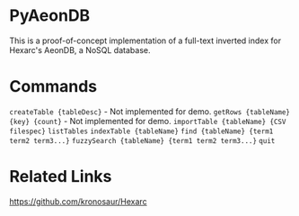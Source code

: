 # PyAeonDB

This is a proof-of-concept implementation of a full-text inverted index for Hexarc's AeonDB, a NoSQL database.

# Commands

`createTable {tableDesc}` - Not implemented for demo.
`getRows {tableName} {key} {count}` - Not implemented for demo.
`importTable {tableName} {CSV filespec}`
`listTables`
`indexTable {tableName}`
`find {tableName} {term1 term2 term3...}`
`fuzzySearch {tableName} {term1 term2 term3...}`
`quit`

# Related Links

https://github.com/kronosaur/Hexarc
